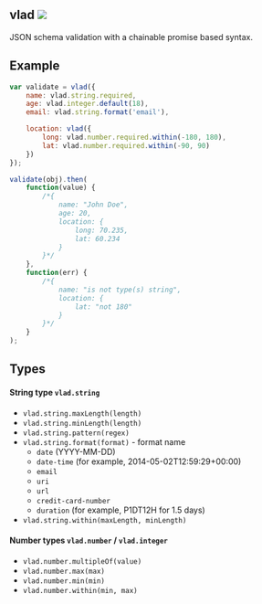 vlad ![](https://travis-ci.org/nickclaw/vlad.svg)
------------------
JSON schema validation with a chainable promise based syntax.

## Example
```javascript
var validate = vlad({
    name: vlad.string.required,
    age: vlad.integer.default(18),
    email: vlad.string.format('email'),

    location: vlad({
        long: vlad.number.required.within(-180, 180),
        lat: vlad.number.required.within(-90, 90)
    })
});

validate(obj).then(
    function(value) {
        /*{
            name: "John Doe",
            age: 20,
            location: {
                long: 70.235,
                lat: 60.234
            }
        }*/
    },
    function(err) {
        /*{
            name: "is not type(s) string",
            location: {
                lat: "not 180"
            }
        }*/
    }
);
```


## Types

#### String type `vlad.string`
 * `vlad.string.maxLength(length)`
 * `vlad.string.minLength(length)`
 * `vlad.string.pattern(regex)`
 * `vlad.string.format(format)` - format name
   * `date` (YYYY-MM-DD)
   * `date-time` (for example, 2014-05-02T12:59:29+00:00)
   * `email`
   * `uri`
   * `url`
   * `credit-card-number`
   * `duration` (for example, P1DT12H for 1.5 days)
 * `vlad.string.within(maxLength, minLength)`

#### Number types `vlad.number` / `vlad.integer`
 * `vlad.number.multipleOf(value)`
 * `vlad.number.max(max)`
 * `vlad.number.min(min)`
 * `vlad.number.within(min, max)`
